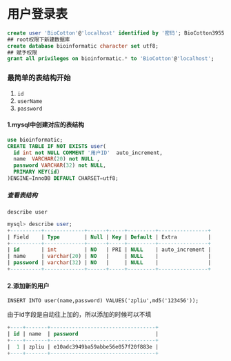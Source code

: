 # 用户登录表

```sql
create user 'BioCotton'@'localhost' identified by '密码'; BioCotton39558728cotton@
## root权限下新建数据库
create database bioinformatic character set utf8;
## 赋予权限
grant all privileges on bioinformatic.* to 'BioCotton'@'localhost';
```

### 最简单的表结构开始

1. `id`
2. `userName`
3. `password`

#### 1.mysql中创建对应的表结构

```sql
use bioinformatic;
CREATE TABLE IF NOT EXISTS user(
  id int not NULL COMMENT '用户ID'  auto_increment,
  name  VARCHAR(20) not NULL ,
  password VARCHAR(32) not NULL,
  PRIMARY KEY(id)
)ENGINE=InnoDB DEFAULT CHARSET=utf8;
```

##### 查看表结构

`describe user`

```sql
mysql> describe user;
+----------+-------------+------+-----+---------+----------------+
| Field    | Type        | Null | Key | Default | Extra          |
+----------+-------------+------+-----+---------+----------------+
| id       | int         | NO   | PRI | NULL    | auto_increment |
| name     | varchar(20) | NO   |     | NULL    |                |
| password | varchar(32) | NO   |     | NULL    |                |
+----------+-------------+------+-----+---------+----------------+
```

#### 2.添加新的用户

`INSERT INTO user(name,password) VALUES('zpliu',md5('123456'));`

由于id字段是自动往上加的，所以添加的时候可以不填

```sql
+----+-------+----------------------------------+
| id | name  | password                         |
+----+-------+----------------------------------+
|  1 | zpliu | e10adc3949ba59abbe56e057f20f883e |
+----+-------+----------------------------------+
```



